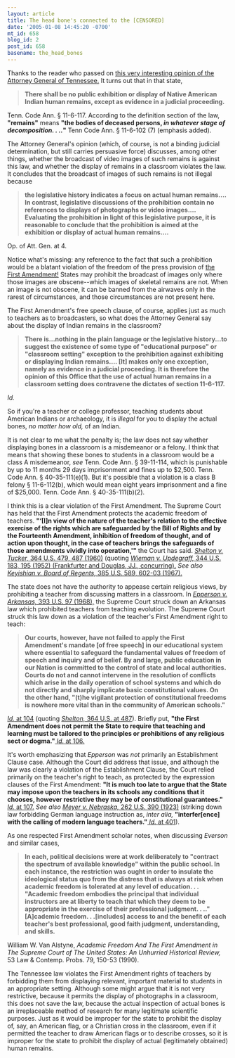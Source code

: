 ```yaml
---
layout: article
title: The head bone's connected to the [CENSORED]
date: '2005-01-08 14:45:20 -0700'
mt_id: 658
blog_id: 2
post_id: 658
basename: the_head_bones
---
```

Thanks to the reader who passed on <a href= "http://www.attorneygeneral.state.tn.us/op/2005/OP/OP5.pdf">this very interesting opinion of the Attorney General of Tennessee.</a> It turns out that in that state, <blockquote><b>There shall be no public exhibition or display of Native American Indian human remains, except as evidence in a judicial proceeding.</b></blockquote>

Tenn. Code Ann. § 11-6-117. According to the definition section of the law, <b>"remains"</b> means <b>"the bodies of deceased persons, <i>in whatever stage of decomposition. . ..</i>"</b> Tenn Code Ann. § 11-6-102 (7) (emphasis added).

<!--more-->

The Attorney General's opinion (which, of course, is not a binding judicial determination, but still carries persuasive force) discusses, among other things, whether the broadcast of video images of such remains is against this law, and whether the display of remains in a classroom violates the law. It concludes that the broadcast of images of such remains is not illegal because<blockquote><b>the legislative history indicates a focus on actual human remains.... In contrast, legislative discussions of the prohibition contain no references to displays of photographs or video images.... Evaluating the prohibition in light of this legislative purpose, it is reasonable to conclude that the prohibition is aimed at the exhibition or display of actual human remains....</b></blockquote>

Op. of Att. Gen. at 4.

Notice what's missing: any reference to the fact that such a prohibition would be a blatant violation of the freedom of the press provision of <a href= "http://www.law.cornell.edu/constitution/constitution.billofrights.html#amendmenti">the First Amendment!</a> States may prohibit the broadcast of images only where those images are obscene--which images of skeletal remains are not. When an image is not obscene, it can be banned from the airwaves only in the rarest of circumstances, and those circumstances are not present here.

The First Amendment's free speech clause, of course, applies just as much to teachers as to broadcasters, so what does the Attorney General say about the display of Indian remains in the classroom?<blockquote><b>There is...nothing in the plain language or the legislative history...to suggest the existence of some type of "educational purpose" or "classroom setting" exception to the prohibition against exhibiting or displaying Indian remains.... [It] makes only one exception, namely as evidence in a judicial proceeding. It is therefore the opinion of this Office that the use of actual human remains in a classroom setting does contravene the dictates of section 11-6-117.</b></blockquote>

<i>Id.</i> 

So if you're a teacher or college professor, teaching students about American Indians or archaeology, it is <i>illegal </i>for you to display the actual bones, <i>no matter how old, </i>of an Indian.

It is not clear to me what the penalty is; the law does not say whether displaying bones in a classroom is a misdemeanor or a felony. I think that means that showing these bones to students in a classroom would be a class A misdemeanor, <i>see</i> Tenn. Code Ann. § 39-11-114, which is punishable by up to 11 months 29 days imprisonment and fines up to $2,500. Tenn. Code Ann. § 40-35-111(e)(1). But it's possible that a violation is a class B felony § 11-6-112(b), which would mean eight years imprisonment and a fine of $25,000. Tenn. Code Ann. § 40-35-111(b)(2).

I think this is a clear violation of the First Amendment. The Supreme Court has held that the First Amendment protects the academic freedom of teachers. <b>"‘[I]n view of the nature of the teacher's relation to the effective exercise of the rights which are safeguarded by the Bill of Rights and by the Fourteenth Amendment, inhibition of freedom of thought, and of action upon thought, in the case of teachers brings the safeguards of those amendments vividly into operation,'"</b> the Court has said. <a href="http://caselaw.lp.findlaw.com/scripts/getcase.pl?court=US&vol=364&invol=479#487"><i>Shelton v. Tucker,</i> 364 U.S. 479, 487 (1960)</a> (quoting <a href="http://caselaw.lp.findlaw.com/scripts/getcase.pl?court=US&vol=344&invol=183#195"><i>Wieman v. Updegraff,</i> 344 U.S. 183, 195 (1952) (Frankfurter and Douglas, JJ., concurring).</a> <i>See also <a href="http://caselaw.lp.findlaw.com/scripts/getcase.pl?court=US&vol=393&invol=589#603">Keyishian v. Board of Regents,</i> 385 U.S. 589, 602-03 (1967).</a>

The state does not have the authority to appease certain religious views, by prohibiting a teacher from discussing matters in a classroom. In <a href="http://caselaw.lp.findlaw.com/scripts/getcase.pl?court=US&vol=393&invol=97"><i>Epperson v. Arkansas,</i> 393 U.S. 97 (1968),</a> the Supreme Court struck down an Arkansas law which prohibited teachers from teaching evolution. The Supreme Court struck this law down as a violation of the teacher's First Amendment right to teach:<blockquote><b>Our courts, however, have not failed to apply the First Amendment's mandate [of free speech] in our educational system where essential to safeguard the fundamental values of freedom of speech and inquiry and of belief. By and large, public education in our Nation is committed to the control of state and local authorities. Courts do not and cannot intervene in the resolution of conflicts which arise in the daily operation of school systems and which do not directly and sharply implicate basic constitutional values. On the other hand, "(t)he vigilant protection of constitutional freedoms is nowhere more vital than in the community of American schools."</b></blockquote>

<a href="http://caselaw.lp.findlaw.com/scripts/getcase.pl?court=US&vol=393&invol=97#104"><i>Id.</i> at 104</a> (quoting <a href="http://caselaw.lp.findlaw.com/scripts/getcase.pl?court=US&vol=364&invol=479#487"><i>Shelton,</i> 364 U.S. at 487</a>). Briefly put, <b>"the First Amendment does not permit the State to require that teaching and learning must be tailored to the principles or prohibitions of any religious sect or dogma."</b><a href="http://caselaw.lp.findlaw.com/scripts/getcase.pl?court=US&vol=393&invol=97#106"><i> Id.</i> at 106.</a>

It's worth emphasizing that <i>Epperson</i> was <i>not</i> primarily an Establishment Clause case. Although the Court did address that issue, and although the law was clearly a violation of the Establishment Clause, the Court relied primarily on the teacher's right to teach, as protected by the expression clauses of the First Amendment: <b>"It is much too late to argue that the State may impose upon the teachers in its schools any conditions that it chooses, however restrictive they may be of constitutional guarantees."</b><a href="http://caselaw.lp.findlaw.com/scripts/getcase.pl?court=US&vol=393&invol=97#107"><i> Id.</i> at 107.</a> <i>See also <a href="http://caselaw.lp.findlaw.com/scripts/getcase.pl?court=US&vol=262&invol=390">Meyer v. Nebraska,</i> 262 U.S. 390 (1923)</a> (striking down law forbidding German language instruction as, <i>inter alia,</i><b> "interfer[ence] with the calling of modern language teachers."</b><a href="http://caselaw.lp.findlaw.com/scripts/getcase.pl?court=US&vol=262&invol=390#401"><i> Id. </i>at 401</a>). 

As one respected First Amendment scholar notes, when discussing <i>Everson</i> and similar cases,<blockquote><b>In each, political decisions were at work deliberately to "contract the spectrum of available knowledge" within the public school. In each instance, the restriction was ought in order to insulate the ideological status quo from the distress that is always at risk when academic freedom is tolerated at any level of education. . . "Academic freedom embodies the principal that individual instructors are at liberty to teach that which they deem to be appropriate in the exercise of their professional judgment. . .." [A]cademic freedom. . .[includes] access to and the benefit of each teacher's best professional, good faith judgment, understanding, and skills.</b></blockquote>

William W. Van Alstyne,<i> Academic Freedom And The First Amendment in The Supreme Court of The United States: An Unhurried Historical Review, </i>53  Law & Contemp. Probs. 79, 150-53 (1990).

The Tennessee law violates the First Amendment rights of teachers by forbidding them from displaying relevant, important material to students in an appropriate setting. Although some might argue that it is not very restrictive, because it permits the display of photographs in a classroom, this does not save the law, because the actual inspection of actual bones is an irreplaceable method of research for many legitimate scientific purposes. Just as it would be improper for the state to prohibit the display of, say, an American flag, or a Christian cross in the classroom, even if it permitted the teacher to draw American flags or to describe crosses, so it is improper for the state to prohibit the display of actual (legitimately obtained) human remains.
